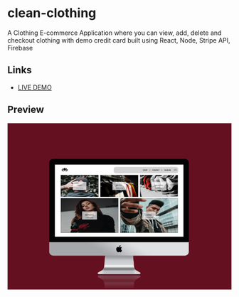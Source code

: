 # clean-clothing

A Clothing E-commerce Application where you can view, add, delete and checkout clothing with demo credit card built using React, Node, Stripe API, Firebase


## Links
- [LIVE DEMO](https://clean-live.herokuapp.com/)

## Preview
![Preview](E-commerce.png)

